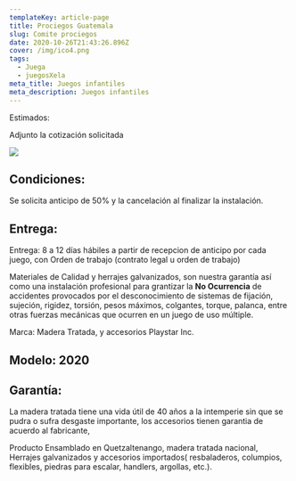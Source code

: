 ```yaml
---
templateKey: article-page
title: Prociegos Guatemala
slug: Comite prociegos
date: 2020-10-26T21:43:26.896Z
cover: /img/ico4.png
tags:
  - Juega
  - juegosXela
meta_title: Juegos infantiles
meta_description: Juegos infantiles
---
```

Estimados:

Adjunto la cotización solicitada

![](/img/tarco.jpg)

## **Condiciones:**

Se solicita anticipo de 50% y la cancelación al finalizar la instalación.

## Entrega:

Entrega: 8 a 12 días hábiles a partir de recepcion de anticipo por cada juego, con Orden de trabajo (contrato legal u orden de trabajo)

Materiales de Calidad y herrajes galvanizados, son nuestra garantía así como una instalación profesional para grantizar la **No Ocurrencia** de accidentes provocados por el desconocimiento de sistemas de fijación, sujeción, rigidez, torsión, pesos máximos, colgantes, torque, palanca, entre otras fuerzas mecánicas que ocurren en un juego de uso múltiple.

Marca: Madera Tratada, y accesorios Playstar Inc.

## Modelo: 2020

## Garantía:

La madera tratada tiene una vida útil de 40 años a la intemperie sin que se pudra o sufra desgaste importante, los accesorios tienen garantia de acuerdo al fabricante,  

Producto Ensamblado en Quetzaltenango, madera tratada nacional, Herrajes galvanizados y accesorios importados( resbaladeros, columpios, flexibles, piedras para escalar, handlers, argollas, etc.).
